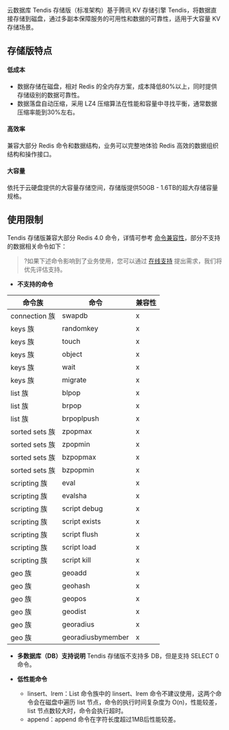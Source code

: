 云数据库 Tendis 存储版（标准架构）基于腾讯 KV 存储引擎 Tendis，将数据直接存储到磁盘，通过多副本保障服务的可用性和数据的可靠性，适用于大容量 KV 存储场景。

## 存储版特点
#### 低成本
- 数据存储在磁盘，相对 Redis 的全内存方案，成本降低80%以上，同时提供存储级别的数据可靠性。
- 数据落盘自动压缩，采用 LZ4 压缩算法在性能和容量中寻找平衡，通常数据压缩率能到30%左右。

#### 高效率
兼容大部分 Redis 命令和数据结构，业务可以完整地体验 Redis 高效的数据组织结构和操作接口。

#### 大容量
依托于云硬盘提供的大容量存储空间，存储版提供50GB - 1.6TB的超大存储容量规格。

## 使用限制
Tendis 存储版兼容大部分 Redis 4.0 命令，详情可参考 [命令兼容性](https://cloud.tencent.com/document/product/1363/50798)，部分不支持的数据相关命令如下：
>?如果下述命令影响到了业务使用，您可以通过 [在线支持](https://cloud.tencent.com/online-service?from=ticket-transform)  提出需求，我们将优先评估支持。

- **不支持的命令**

| 命令族           | 命令                | 兼容性 |
|---------------|-------------------|-----|
| connection 族  | swapdb            | x   |
| keys 族        | randomkey         | x   |
| keys 族        | touch             | x   |
| keys 族        | object            | x   |
| keys 族        | wait              | x   |
| keys 族        | migrate           | x   |
| list 族        | blpop             | x   |
| list 族        | brpop             | x   |
| list 族        | brpoplpush        | x   |
| sorted sets 族 | zpopmax           | x   |
| sorted sets 族 | zpopmin           | x   |
| sorted sets 族 | bzpopmax          | x   |
| sorted sets 族 | bzpopmin          | x   |
| scripting 族   | eval              | x   |
| scripting 族   | evalsha           | x   |
| scripting 族   | script debug      | x   |
| scripting 族   | script exists     | x   |
| scripting 族   | script flush      | x   |
| scripting 族   | script load       | x   |
| scripting 族   | script kill       | x   |
| geo 族         | geoadd            | x   |
| geo 族         | geohash           | x   |
| geo 族         | geopos            | x   |
| geo 族         | geodist           | x   |
| geo 族         | georadius         | x   |
| geo 族         | georadiusbymember | x   |

- **多数据库（DB）支持说明**
Tendis 存储版不支持多 DB，但是支持 SELECT 0 命令。

- **低性能命令**
  - linsert、lrem：List 命令族中的 linsert、lrem 命令不建议使用，这两个命令会在磁盘中遍历 list 节点，命令的执行时间复杂度为 O(n)，性能较差，list 节点数较大时，命令会执行超时。
  - append：append 命令在字符长度超过1MB后性能较差。
